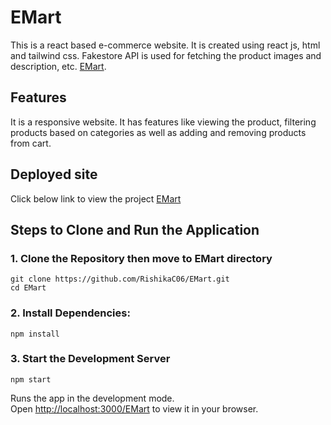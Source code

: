 # EMart

This is a react based e-commerce website. It is created using react js, html and tailwind css. Fakestore API is used for fetching the product images and description, etc. [EMart](https://rishikac06.github.io/EMart/).

## Features

It is a responsive website. It has features like viewing the product, filtering products based on categories as well as adding and removing products from cart.

## Deployed site
Click below link to view the project
[EMart](https://rishikac06.github.io/EMart/)

## Steps to Clone and Run the Application
### 1. Clone the Repository then move to EMart directory
``` 
git clone https://github.com/RishikaC06/EMart.git
cd EMart
```
### 2. Install Dependencies:
```
npm install
```
### 3. Start the Development Server
```
npm start 
```
Runs the app in the development mode.\
Open [http://localhost:3000/EMart](http://localhost:3000/Emart) to view it in your browser.



